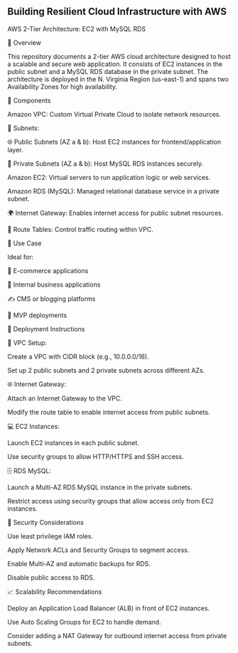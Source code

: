 ## Building Resilient Cloud Infrastructure with AWS

AWS 2-Tier Architecture: EC2 with MySQL RDS

📘 Overview

This repository documents a 2-tier AWS cloud architecture designed to host a scalable and secure web application. It consists of EC2 instances in the public subnet and a MySQL RDS database in the private subnet. The architecture is deployed in the N. Virginia Region (us-east-1) and spans two Availability Zones for high availability.

🧱 Components

 Amazon VPC: Custom Virtual Private Cloud to isolate network resources.

🧩 Subnets:

🌐 Public Subnets (AZ a & b): Host EC2 instances for frontend/application layer.

🔐 Private Subnets (AZ a & b): Host MySQL RDS instances securely.

 Amazon EC2: Virtual servers to run application logic or web services.

 Amazon RDS (MySQL): Managed relational database service in a private subnet.

🌍 Internet Gateway: Enables internet access for public subnet resources.

🧭 Route Tables: Control traffic routing within VPC.

💼 Use Case

Ideal for:

🛒 E-commerce applications

🏢 Internal business applications

✍️ CMS or blogging platforms

🚀 MVP deployments

🚀 Deployment Instructions

🔧 VPC Setup:

Create a VPC with CIDR block (e.g., 10.0.0.0/16).

Set up 2 public subnets and 2 private subnets across different AZs.

🌐 Internet Gateway:

Attach an Internet Gateway to the VPC.

Modify the route table to enable internet access from public subnets.

💻 EC2 Instances:

Launch EC2 instances in each public subnet.

Use security groups to allow HTTP/HTTPS and SSH access.

🗄️ RDS MySQL:

Launch a Multi-AZ RDS MySQL instance in the private subnets.

Restrict access using security groups that allow access only from EC2 instances.

🔐 Security Considerations

Use least privilege IAM roles.

Apply Network ACLs and Security Groups to segment access.

Enable Multi-AZ and automatic backups for RDS.

Disable public access to RDS.

📈 Scalability Recommendations

Deploy an Application Load Balancer (ALB) in front of EC2 instances.

Use Auto Scaling Groups for EC2 to handle demand.

Consider adding a NAT Gateway for outbound internet access from private subnets.
